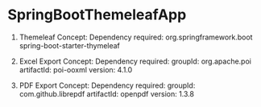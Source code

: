 # SpringBootThemeleafApp

1. Themeleaf Concept:
Dependency required: 
    <dependency>
			<groupId>org.springframework.boot</groupId>
			<artifactId>spring-boot-starter-thymeleaf</artifactId>
		</dependency>

2. Excel Export Concept:
Dependency required: groupId: org.apache.poi
				artifactId: poi-ooxml
				version: 4.1.0
				
3. PDF Export Concept: 
Dependency required: groupId: com.github.librepdf
				artifactId: openpdf
				version: 1.3.8

